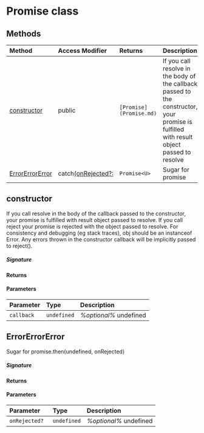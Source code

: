 # Promise class







## Methods

| Method	   | Access Modifier | Returns	| Description|
|:-------------|:----|:-------|:-----------|
|[constructor](#constructor)     | public | `[Promise](Promise.md)` | If you call resolve in the body of the callback passed to the constructor,  your promise is fulfilled with result object passed to resolve |
|[ErrorErrorError](#errorerrorerror)     | catch<U>(onRejected?: | `Promise<U>` | Sugar for promise |




## constructor

If you call resolve in the body of the callback passed to the constructor, 
your promise is fulfilled with result object passed to resolve. 
If you call reject your promise is rejected with the object passed to resolve. 
For consistency and debugging (eg stack traces), obj should be an instanceof Error. 
Any errors thrown in the constructor callback will be implicitly passed to reject().

##### Signature

#### Returns

#### Parameters


| Parameter	   | Type    | Description |
|:-------------|:---------------|:------------|
| `callback `    | `undefined` | _%optional%_ undefined |


## ErrorErrorError

Sugar for promise.then(undefined, onRejected) 


##### Signature

#### Returns

#### Parameters


| Parameter	   | Type    | Description |
|:-------------|:---------------|:------------|
| `onRejected? `    | `undefined` | _%optional%_ undefined |


